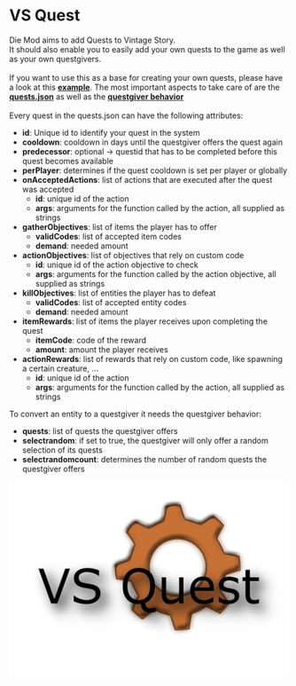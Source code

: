 # VS Quest

Die Mod aims to add Quests to Vintage Story.<br>
It should also enable you to easily add your own quests to the game as well as your own questgivers.<br>
<br>
If you want to use this as a base for creating your own quests, please have a look at this **[example](example)**. The most important aspects to take care of are the **[quests.json](example/assets/vsquestexample/config/quests.json)** as well as the **[questgiver behavior](example/assets/vsquestexample/entities/questgiver.json#L229-L235)**<br><br>
Every quest in the quests.json can have the following attributes:
* **id**: Unique id to identify your quest in the system
* **cooldown**: cooldown in days until the questgiver offers the quest again
* **predecessor**: optional -> questid that has to be completed before this quest becomes available
* **perPlayer**: determines if the quest cooldown is set per player or globally
* **onAcceptedActions**: list of actions that are executed after the quest was accepted
  * **id**: unique id of the action
  * **args**: arguments for the function called by the action, all supplied as strings
* **gatherObjectives**: list of items the player has to offer
  * **validCodes**: list of accepted item codes
  * **demand**: needed amount
* **actionObjectives**: list of objectives that rely on custom code
  * **id**: unique id of the action objective to check
  * **args**: arguments for the function called by the action objective, all supplied as strings
* **killObjectives**: list of entities the player has to defeat
  * **validCodes**: list of accepted entity codes
  * **demand**: needed amount
* **itemRewards**: list of items the player receives upon completing the quest
  * **itemCode**: code of the reward
  * **amount**: amount the player receives
* **actionRewards**: list of rewards that rely on custom code, like spawning a certain creature, ...
  * **id**: unique id of the action
  * **args**: arguments for the function called by the action, all supplied as strings

To convert an entity to a questgiver it needs the questgiver behavior:
* **quests**: list of quests the questgiver offers
* **selectrandom**: if set to true, the questgiver will only offer a random selection of its quests
* **selectrandomcount**: determines the number of random quests the questgiver offers

![Thumbnail](resources/modicon.png)